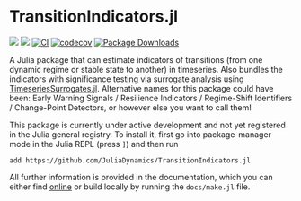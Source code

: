 # TransitionIndicators.jl

[![](https://img.shields.io/badge/docs-dev-lightblue.svg)](https://JuliaDynamics.github.io/TransitionIndicators.jl/dev)
[![](https://img.shields.io/badge/docs-stable-blue.svg)](https://JuliaDynamics.github.io/TransitionIndicators.jl/stable)
[![CI](https://github.com/JuliaDynamics/TransitionIndicators.jl/workflows/CI/badge.svg)](https://github.com/JuliaDynamics/TransitionIndicators.jl/actions?query=workflow%3ACI)
[![codecov](https://codecov.io/gh/JuliaDynamics/TransitionIndicators.jl/branch/main/graph/badge.svg)](https://codecov.io/gh/JuliaDynamics/TransitionIndicators.jl)
[![Package Downloads](https://shields.io/endpoint?url=https://pkgs.genieframework.com/api/v1/badge/TransitionIndicators)](https://pkgs.genieframework.com?packages=TransitionIndicators)

A Julia package that can estimate indicators of transitions (from one dynamic regime or stable state to another) in timeseries. Also bundles the indicators with significance testing via surrogate analysis using [TimeseriesSurrogates.jl](https://github.com/JuliaDynamics/TimeseriesSurrogates.jl). Alternative names for this package could have been: Early Warning Signals / Resilience Indicators / Regime-Shift Identifiers / Change-Point Detectors, or however else you want to call them!

This package is currently under active development and not yet registered in the Julia general registry. To install it, first go into package-manager mode in the Julia REPL (press `]`) and then run
```
add https://github.com/JuliaDynamics/TransitionIndicators.jl
```

All further information is provided in the documentation, which you can either find [online](https://juliadynamics.github.io/TransitionIndicators.jl/dev/) or build locally by running the `docs/make.jl` file.
